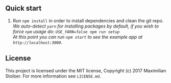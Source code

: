 ## Quick start

1. Run `npm install` in order to install dependencies and clean the git repo.<br />
   *We auto-detect `yarn` for installing packages by default, if you wish to force `npm` usage do: `USE_YARN=false npm run setup`*<br />
   *At this point you can run `npm start` to see the example app at `http://localhost:3000`.*

## License

This project is licensed under the MIT license, Copyright (c) 2017 Maximilian
Stoiber. For more information see `LICENSE.md`.
